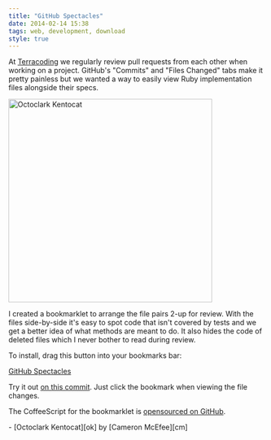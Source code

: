 ```yaml
---
title: "GitHub Spectacles"
date: 2014-02-14 15:38
tags: web, development, download
style: true
---
```


At [Terracoding][tc] we regularly review pull requests from each other when working on a project. GitHub's "Commits" and "Files Changed" tabs make it pretty painless but we wanted a way to easily view Ruby implementation files alongside their specs.

<img src="/posts/github-spectacles/octoclark.png" alt="Octoclark Kentocat" width="400" height="400" class="right" />

I created a bookmarklet to arrange the file pairs 2-up for review. With the files side-by-side it's easy to spot code that isn't covered by tests and we get a better idea of what methods are meant to do. It also hides the code of deleted files which I never bother to read during review.

To install, drag this button into your bookmarks bar:

<a id="bookmarklet" href="javascript:!function(){var%20t,e,r=function(t,e){return%20function(){return%20t.apply(e,arguments)}};t=function(){function%20t(){this.stylePairWrappers=r(this.stylePairWrappers,this),this.sorter=r(this.sorter,this);var%20t,e,i,s,a,n,l;for(this.pairClass=%22spectacles-pair%22,t=$(%22%23files%22),i=t.find(%22.file%22).sort(this.sorter),t.empty(),n=0,l=i.length;l%3En;n++)s=i[n],e=$(s),this.deletedFile(s)%26%26this.hideDeletedFile(s),t.append(s),a=e.prev(),a.length%26%26this.filePair(a,s)%26%26this.wrapPair(a,s);this.stylePairFiles(),this.stylePairWrappers(),$(window).resize(this.stylePairWrappers)}return%20t.prototype.deletedFile=function(t){var%20e;return%20e=$(t),e.find(%22.diff-deleted%22).length||e.find(%22.blob-code-hunk%22).text().indexOf(%22+0,0%20%40%40%22)%3E0},t.prototype.hideDeletedFile=function(t){var%20e,r;return%20r=$(t),e=r.find(%22.data%22),e.addClass(%22data%20empty%22).css(%22background-color%22,%22%23fdd%22).html(%22Deleted%20file%20not%20rendered%22)},t.prototype.sorter=function(t,e){return%20t=this.filePath(t),e=this.filePath(e),e%3Et%3F-1:t%3Ee%3F1:0},t.prototype.filePath=function(t){var%20e,r;return%20r=$(t).find(%22.meta%22).data(%22path%22).toLowerCase(),e=r.split(/[\\/]/),e[e.length-2]+%22/%22+e[e.length-1]},t.prototype.filePair=function(t,e){return%20t=this.filePath(t).replace(%22_spec%22,%22%22),e=this.filePath(e).replace(%22_spec%22,%22%22),t===e},t.prototype.wrapPair=function(t,e){var%20r;return%20r=$('%3Cdiv%20class=%22'+this.pairClass+'%22%20/%3E'),$(t).before(r),r.append($(t),$(e))},t.prototype.stylePairFiles=function(){return%20$(%22.%22+this.pairClass+%22%20.file%22).css({width:%2249%25%22,%22float%22:%22left%22,margin:%220%200.5%25%22}).find(%22.data%22).css({maxHeight:%22500px%22,overflow:%22auto%22})},t.prototype.stylePairWrappers=function(){var%20t;return%20t=$(%22.site%20.container%22).offset().left,$(%22.%22+this.pairClass).css({margin:%220%20-%22+(t+60)+%22px%2015px%20-%22+t+%22px%22,overflow:%22hidden%22})},t}(),e=new%20t}();">GitHub Spectacles</a>

Try it out [on this commit][com]. Just click the bookmark when viewing the file changes.

The CoffeeScript for the bookmarklet is [opensourced on GitHub][repo].

<div class="footnotes" markdown="1">
  - [Octoclark Kentocat][ok] by [Cameron McEfee][cm]
</div>

[repo]: https://github.com/samrayner/spectacles
[cm]: https://github.com/cameronmcefee
[ok]: http://octodex.github.com/octoclarkkentocat/
[tc]: http://terracoding.com
[com]: https://github.com/samrayner/sheffield-ultimate/commit/92aae555fd52db20418e387f49dceca9ff6f4fd8
